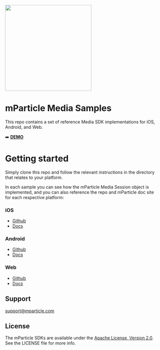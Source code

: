 <img src="https://static.mparticle.com/sdk/mp_logo_black.svg" width="280"><br>

# mParticle Media Samples

This repo contains a set of reference Media SDK implementations for iOS, Android, and Web.

:arrow_right: [**DEMO**](https://mparticle.github.io/mparticle-media-samples/)

# Getting started

Simply clone this repo and follow the relevant instructions in the directory that relates to your platform.

In each sample you can see how the mParticle Media Session object is implemented, and you can also reference the repo and mParticle doc site for each respective platform:

### iOS

- [Github](https://github.com/mparticle/mparticle-apple-media-sdk)
- [Docs](https://docs.mparticle.com/developers/sdk/ios/media/)

### Android

- [Github](https://github.com/mparticle/mparticle-android-media-sdk)
- [Docs](https://docs.mparticle.com/developers/sdk/android/media/)

### Web

- [Github](https://github.com/mparticle/mparticle-web-media-sdk)
- [Docs](https://docs.mparticle.com/developers/sdk/web/media/)


## Support

<support@mparticle.com>

## License

The mParticle SDKs are available under the [Apache License, Version 2.0](http://www.apache.org/licenses/LICENSE-2.0). See the LICENSE file for more info.
